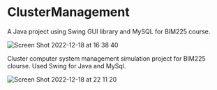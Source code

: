 # ClusterManagement
A Java project using Swing GUI library and MySQL for BIM225 course. 

![Screen Shot 2022-12-18 at 16 38 40](https://user-images.githubusercontent.com/25721443/208314901-80a345cc-dc30-4d44-b96e-9a87e0b1badf.png)

Cluster computer system management simulation project for BIM225 clourse. Used Swing for Java and MySql.

![Screen Shot 2022-12-18 at 22 11 20](https://user-images.githubusercontent.com/25721443/208314980-74960fcf-855e-4eb7-b437-c2a70859846e.png)
